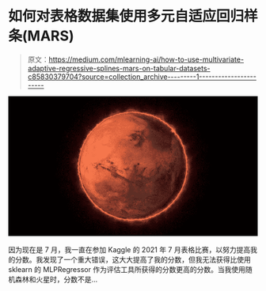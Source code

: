 # 如何对表格数据集使用多元自适应回归样条(MARS)

> 原文：<https://medium.com/mlearning-ai/how-to-use-multivariate-adaptive-regressive-splines-mars-on-tabular-datasets-c85830379704?source=collection_archive---------1----------------------->

![](img/a37ac62be0936f8e31d4289693d34e99.png)

因为现在是 7 月，我一直在参加 Kaggle 的 2021 年 7 月表格比赛，以努力提高我的分数。我发现了一个重大错误，这大大提高了我的分数，但我无法获得比使用 sklearn 的 MLPRegressor 作为评估工具所获得的分数更高的分数。当我使用随机森林和火星时，分数不是…